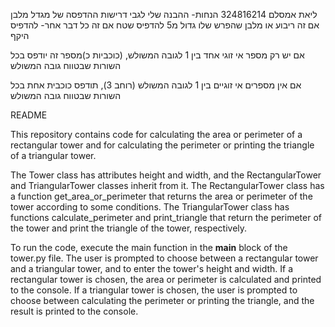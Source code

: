 ליאת אמסלם 324816214
הנחות-
ההבנה שלי לגבי דרישות ההדפסה של מגדל מלבן
אם זה ריבוע או מלבן שהפרש שלו גדול מ5
 להדפיס שטח
אם זה כל דבר אחר- להדפיס היקף

אם יש רק מספר אי זוגי אחד בין 1 לגובה המשולש, (כוכביות כ)מספר זה יודפס בכל השורות שבטווח גובה המשולש

אם אין מספרים אי זוגיים בין 1 לגובה המשולש (רוחב 3), תודפס כוכבית אחת בכל השורות שבטווח גובה המשולש

README

This repository contains code for calculating the area or perimeter of a rectangular tower and 
for calculating the perimeter or printing the triangle of a triangular tower.

The Tower class has attributes height and width, and the RectangularTower and TriangularTower classes inherit from it. 
The RectangularTower class has a function get_area_or_perimeter that returns the area or perimeter of the tower according to some conditions. The TriangularTower class has functions calculate_perimeter and print_triangle that return the perimeter of the tower and print the triangle of the tower, respectively.

To run the code, execute the main function in the __main__ block of the tower.py file. 
The user is prompted to choose between a rectangular tower and a triangular tower, 
and to enter the tower's height and width. If a rectangular tower is chosen, 
the area or perimeter is calculated and printed to the console. 
If a triangular tower is chosen, the user is prompted to choose between calculating the perimeter or printing the triangle, 
and the result is printed to the console.

